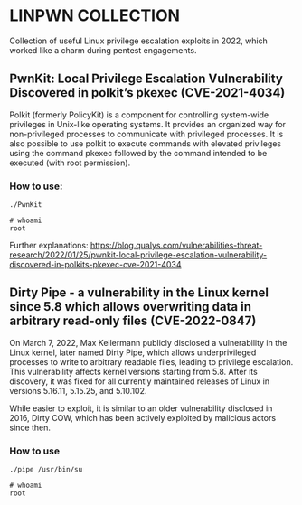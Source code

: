 # LINPWN COLLECTION

Collection of useful Linux privilege escalation exploits in 2022, which worked like a charm during pentest engagements.

## PwnKit: Local Privilege Escalation Vulnerability Discovered in polkit’s pkexec (CVE-2021-4034)

Polkit (formerly PolicyKit) is a component for controlling system-wide privileges in Unix-like operating systems. It provides an organized way for non-privileged processes to communicate with privileged processes. It is also possible to use polkit to execute commands with elevated privileges using the command pkexec followed by the command intended to be executed (with root permission). 

### How to use:

```
./PwnKit
```

``` 
# whoami
root
``` 

Further explanations: https://blog.qualys.com/vulnerabilities-threat-research/2022/01/25/pwnkit-local-privilege-escalation-vulnerability-discovered-in-polkits-pkexec-cve-2021-4034

## Dirty Pipe - a vulnerability in the Linux kernel since 5.8 which allows overwriting data in arbitrary read-only files (CVE-2022-0847)

On March 7, 2022, Max Kellermann publicly disclosed a vulnerability in the Linux kernel, later named Dirty Pipe, which allows underprivileged processes to write to arbitrary readable files, leading to privilege escalation. This vulnerability affects kernel versions starting from 5.8. After its discovery, it was fixed for all currently maintained releases of Linux in versions 5.16.11, 5.15.25, and 5.10.102.

While easier to exploit, it is similar to an older vulnerability disclosed in 2016, Dirty COW, which has been actively exploited by malicious actors since then.

### How to use

```
./pipe /usr/bin/su
```

``` 
# whoami
root
``` 
